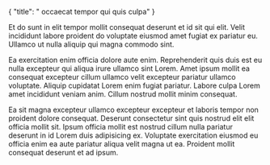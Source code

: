 {
  "title": " occaecat tempor qui quis culpa"
}

Et do sunt in elit tempor mollit consequat deserunt et id sit qui elit. Velit incididunt labore proident do voluptate eiusmod amet fugiat ex pariatur eu. Ullamco ut nulla aliquip qui magna commodo sint.

Ea exercitation enim officia dolore aute enim. Reprehenderit quis duis est eu nulla excepteur qui aliqua irure ullamco sint Lorem. Amet ipsum mollit ea consequat excepteur cillum ullamco velit excepteur pariatur ullamco voluptate. Aliquip cupidatat Lorem enim fugiat pariatur. Labore culpa Lorem amet incididunt veniam anim. Cillum nostrud mollit minim consequat.

Ea sit magna excepteur ullamco excepteur excepteur et laboris tempor non proident dolore consequat. Deserunt consectetur sint quis nostrud elit elit officia mollit sit. Ipsum officia mollit est nostrud cillum nulla pariatur deserunt in id Lorem duis adipisicing ex. Voluptate exercitation eiusmod eu officia enim ea aute pariatur aliqua velit magna ut ea. Proident mollit consequat deserunt et ad ipsum.